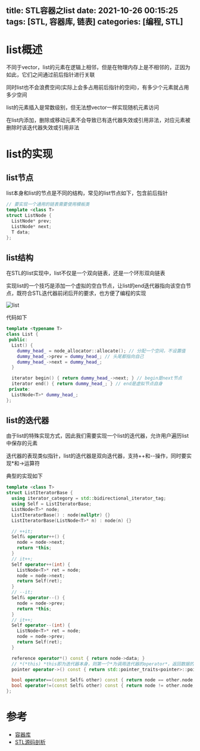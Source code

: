 title: STL容器之list
date: 2021-10-26 00:15:25
tags: [STL, 容器库, 链表]
categories: [编程, STL]
---

# list概述

不同于vector，list的元素在逻辑上相邻，但是在物理内存上是不相邻的，正因为如此，它们之间通过前后指针进行关联

同时list也不会浪费空间(实际上会多占用前后指针的空间)，有多少个元素就占用多少空间

list的元素插入是常数级别，但无法想vector一样实现随机元素访问

在list内添加，删除或移动元素不会导致已有迭代器失效或引用非法，对应元素被删除时该迭代器失效或引用非法

# list的实现

## list节点

list本身和list的节点是不同的结构，常见的list节点如下，包含前后指针

```cpp
// 要实现一个通用的链表需要使用模板类
template <class T>
struct ListNode {
  ListNode* prev;
  ListNode* next;
  T data;
};
```

## list结构

在STL的list实现中，list不仅是一个双向链表，还是一个环形双向链表

实现list的一个技巧是添加一个虚拟的空白节点，让list的end迭代器指向该空白节点，既符合STL迭代器前闭后开的要求，也方便了编程的实现

![list](https://gwq5210.github.io/images/list.png)

代码如下

```cpp
template <typename T>
class List {
 public:
  List() {
    dummy_head_ = node_allocator::allocate(); // 分配一个空间，不设置值
    dummy_head_->prev = dummy_head_; // 头尾都指向自己
    dummy_head_->next = dummy_head_;
  }

  iterator begin() { return dummy_head_->next; } // begin是next节点
  iterator end() { return dummy_head_; } // end是虚拟节点自身
 private:
  ListNode<T>* dummy_head_;
};
```

## list的迭代器

由于list的特殊实现方式，因此我们需要实现一个list的迭代器，允许用户遍历list中保存的元素

迭代器的表现类似指针，list的迭代器是双向迭代器，支持++和--操作，同时要实现*和->运算符

典型的实现如下

```cpp
template <class T>
struct ListIteratorBase {
  using iterator_category = std::bidirectional_iterator_tag;
  using Self = ListIteratorBase;
  ListNode<T>* node;
  ListIteratorBase() : node(nullptr) {}
  ListIteratorBase(ListNode<T>* n) : node(n) {}

  // ++it;
  Self& operator++() {
    node = node->next;
    return *this;
  }
  // it++;
  Self operator++(int) {
    ListNode<T>* ret = node;
    node = node->next;
    return Self(ret);
  }
  // --it;
  Self& operator--() {
    node = node->prev;
    return *this;
  }
  // it++;
  Self operator--(int) {
    ListNode<T>* ret = node;
    node = node->prev;
    return Self(ret);
  }

  reference operator*() const { return node->data; }
  // *(*this) *this即为迭代器本身，则第一个*为调用迭代器的operator*，返回数据的引用
  pointer operator->() const { return std::pointer_traits<pointer>::pointer_to(**this); }

  bool operator==(const Self& other) const { return node == other.node; }
  bool operator!=(const Self& other) const { return node != other.node; }
};
```

# 参考

- [容器库](https://zh.cppreference.com/w/cpp/container/list)
- [STL源码剖析](https://item.jd.com/11821611.html)

